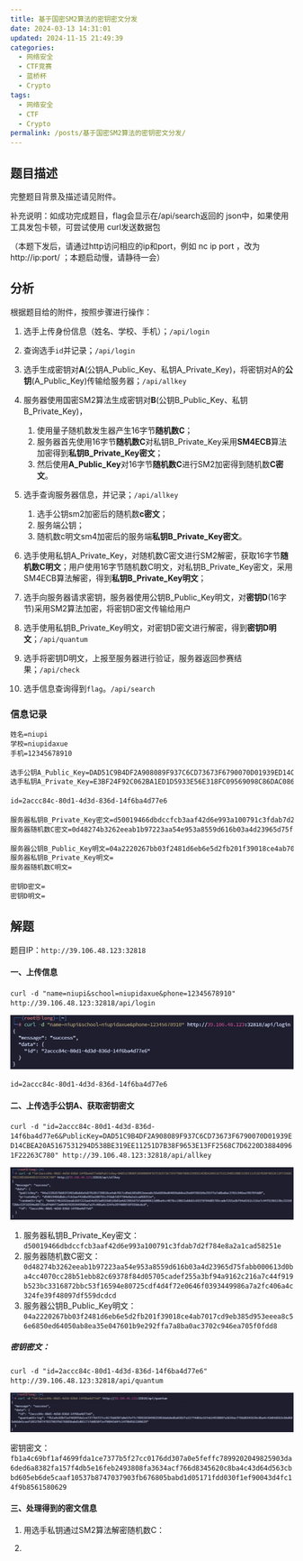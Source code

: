 ```yaml
---
title: 基于国密SM2算法的密钥密文分发
date: 2024-03-13 14:31:01
updated: 2024-11-15 21:49:39
categories:
  - 网络安全
  - CTF竞赛
  - 蓝桥杯
  - Crypto
tags:
  - 网络安全
  - CTF
  - Crypto
permalink: /posts/基于国密SM2算法的密钥密文分发/
---
```

## 题目描述

完整题目背景及描述请见附件。

补充说明：如成功完成题目，flag会显示在/api/search返回的 json中，如果使用工具发包卡顿，可尝试使用 curl发送数据包

（本题下发后，请通过http访问相应的ip和port，例如 nc ip port ，改为http://ip:port/ ；本题启动慢，请静待一会）


## 分析

根据题目给的附件，按照步骤进行操作：

1. 选手上传身份信息（姓名、学校、手机）；`/api/login`
2. 查询选手`id`并记录；`/api/login`
3. 选手生成密钥对**A**(公钥A_Public_Key、私钥A_Private_Key)，将密钥对A的**公钥**(A_Public_Key)传输给服务器；`/api/allkey`
4. 服务器使用国密SM2算法生成密钥对**B**(公钥B_Public_Key、私钥B_Private_Key)，
   1. 使用量子随机数发生器产生16字节**随机数C**；
   2. 服务器首先使用16字节**随机数C**对私钥B_Private_Key采用**SM4ECB**算法加密得到**私钥B_Private_Key密文**；
   3. 然后使用**A_Public_Key**对16字节**随机数C**进行SM2加密得到随机数**C密文**。
5. 选手查询服务器信息，并记录；`/api/allkey`
   1. 选手公钥sm2加密后的随机数**c密文**；
   2. 服务端公钥；
   3. 随机数c明文sm4加密后的服务端**私钥B_Private_Key密文**。 

6. 选手使用私钥A_Private_Key，对随机数C密文进行SM2解密，获取16字节**随机数C明文**；用户使用16字节随机数C明文，对私钥B_Private_Key密文，采用SM4ECB算法解密，得到**私钥B_Private_Key明文**；
7. 选手向服务器请求密钥，服务器使用公钥B_Public_Key明文，对**密钥D**(16字节)采用SM2算法加密，将密钥D密文传输给用户
8. 选手使用私钥B_Private_Key明文，对密钥D密文进行解密，得到**密钥D明文**；`/api/quantum`

7. 选手将密钥D明文，上报至服务器进行验证，服务器返回参赛结果；`/api/check`

8. 选手信息查询得到`flag`。`/api/search`

### 信息记录

```markdown
姓名=niupi
学校=niupidaxue
手机=12345678910

选手公钥A_Public_Key=DAD51C9B4DF2A908089F937C6CD73673F6790070D01939ED14CBEA20A5167531294D538BE319EE11251D7B38F9653E13FF2568C7D6220D38840961F22263C780
选手私钥A_Private_Key=E3BF24F92C062BA1ED1D5933E56E318FC09569098C86DAC0869977B6EA4F3B13

id=2accc84c-80d1-4d3d-836d-14f6ba4d77e6

服务器私钥B_Private_Key密文=d50019466dbdccfcb3aaf42d6e993a100791c3fdab7d2f784e8a2a1cad58251e
服务器随机数C密文=0d48274b3262eeab1b97223aa54e953a8559d616b03a4d23965d75fabb000613d0ba4cc4070cc28b51ebb82c69378f84d05705cadef255a3bf94a9162c216a7c44f919b523bc3316872bbc53f16594e80725cdf4d4f72e0646f0393449986a7a2fc406a4c324fe39f48097df559dcdcd

服务器公钥B_Public_Key明文=04a2220267bb03f2481d6eb6e5d2fb201f39018ce4ab7017cd9eb385d953eeea8c56e6850ed64050ab8ea35e047601b9e292ffa7a8ba0ac3702c946ea705f0fdd8
服务器私钥B_Private_Key明文=
服务器随机数C明文=

密钥D密文=
密钥D明文=


```

## 解题

题目IP：`http://39.106.48.123:32818`

#### 一、上传信息

`curl -d "name=niupi&school=niupidaxue&phone=12345678910" http://39.106.48.123:32818/api/login`

![image-20240226142917047](基于国密SM2算法的密钥密文分发/image-20240226142917047.png)

`id=2accc84c-80d1-4d3d-836d-14f6ba4d77e6`

#### 二、上传选手公钥A、获取密钥密文

`curl -d "id=2accc84c-80d1-4d3d-836d-14f6ba4d77e6&PublicKey=DAD51C9B4DF2A908089F937C6CD73673F6790070D01939ED14CBEA20A5167531294D538BE319EE11251D7B38F9653E13FF2568C7D6220D38840961F22263C780" http://39.106.48.123:32818/api/allkey`

![image-20240226144735878](基于国密SM2算法的密钥密文分发/image-20240226144735878.png)

1. 服务器私钥B_Private_Key密文：`d50019466dbdccfcb3aaf42d6e993a100791c3fdab7d2f784e8a2a1cad58251e`
2. 服务器随机数C密文：`0d48274b3262eeab1b97223aa54e953a8559d616b03a4d23965d75fabb000613d0ba4cc4070cc28b51ebb82c69378f84d05705cadef255a3bf94a9162c216a7c44f919b523bc3316872bbc53f16594e80725cdf4d4f72e0646f0393449986a7a2fc406a4c324fe39f48097df559dcdcd`
3. 服务器公钥B_Public_Key明文：`04a2220267bb03f2481d6eb6e5d2fb201f39018ce4ab7017cd9eb385d953eeea8c56e6850ed64050ab8ea35e047601b9e292ffa7a8ba0ac3702c946ea705f0fdd8`

##### 密钥密文：

`curl -d "id=2accc84c-80d1-4d3d-836d-14f6ba4d77e6" http://39.106.48.123:32818/api/quantum`

![image-20240226145727872](基于国密SM2算法的密钥密文分发/image-20240226145727872.png)

密钥密文：`fb1a4c69bf1af4699fda1ce7377b5f27cc0176dd307a0e5feffc7899202049825903da6ded6a8382fa157f4db5e16feb2493808fa3634acf766d8345620c8ba4c43d64d563cbbd605eb6de5caaf10537b8747037903fb676805babd1d05171fdd030f1ef90043d4fc14f9b8561580629`

#### 三、处理得到的密文信息

1. 用选手私钥通过SM2算法解密随机数C：


2. 
